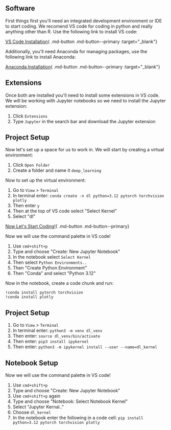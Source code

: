 ## Software

First things first you'll need an integrated development environment or IDE to start coding. We recomend VS code for coding in python and really anything other than R. Use the following link to install VS code:

[VS Code Installation](https://code.visualstudio.com/download){ .md-button .md-button--primary :target="_blank"}

Additionally, you'll need Anaconda for managing packages, use the following link to install Anaconda:

 [Anaconda Installation](https://docs.anaconda.com/anaconda/install/){ .md-button .md-button--primary :target="_blank"}

 ## Extensions

Once both are installed you'll need to install some extensions in VS code. We will be working with Jupyter notebooks so we need to install the Jupyter extension:

1. Click `Extensions`
2. Type `Jupyter` in the search bar and download the Jupyter extension

## Project Setup

Now let's set up a space for us to work in. We will start by creating a virtual environment:

1. Click `Open Folder`
2. Create a folder and name it `deep_learning`

Now to set up the virtual environment:

1. Go to `View` > `Terminal`
2. In terminal enter: `conda create -n dl python=3.12 pytorch torchvision plotly`
3. Then enter `y`
4. Then at the top of VS code select "Select Kernel"
5. Select "dl"

[Now Let's Start Coding!](./basics.md){ .md-button .md-button--primary}

Now we will use the command palette in VS code!

1. Use `cmd+shift+p`
2. Type and choose "Create: New Jupyter Notebook"
3. In the notebook select `Select Kernel`
4. Then select `Python Environments..`
5. Then "Create Python Environment"
6. Then "Conda" and select "Python 3.12"

Now in the notebook, create a code chunk and run:

```
!conda install pytorch torchvision
!conda install plotly
```


## Project Setup

1. Go to `View` > `Terminal`
2. In terminal enter: `python3 -m venv dl_venv`
3. Then enter: `source dl_venv/bin/activate`
4. Then enter: `pip3 install ipykernel`
5. Then enter: `python3 -m ipykernel install --user --name=dl_kernel`

## Notebook Setup

Now we will use the command palette in VS code!

1. Use `cmd+shift+p`
2. Type and choose "Create: New Jupyter Notebook"
3. Use `cmd+shift+p` again
4. Type and choose "Notebook: Select Notebook Kernel"
5. Select "Jupyter Kernal.."
6. Choose `dl_kernel`
7. In the notebook enter the following in a code cell: `pip install python=3.12 pytorch torchvision plotly`
